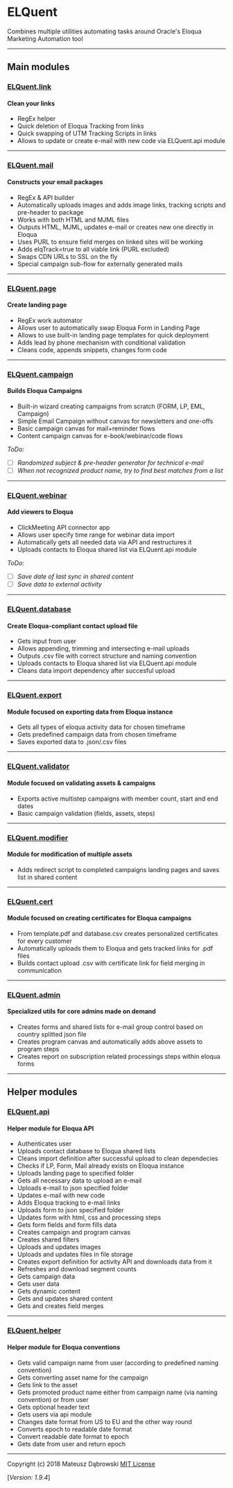 # ELQuent

Combines multiple utilities automating tasks around Oracle's Eloqua Marketing Automation tool

---

## Main modules

### [ELQuent.link](utils/link.py)

#### Clean your links

- RegEx helper
- Quick deletion of Eloqua Tracking from links
- Quick swapping of UTM Tracking Scripts in links
- Allows to update or create e-mail with new code via ELQuent.api module

---

### [ELQuent.mail](utils/mail.py)

#### Constructs your email packages

- RegEx & API builder
- Automatically uploads images and adds image links, tracking scripts and pre-header to package
- Works with both HTML and MJML files
- Outputs HTML, MJML, updates e-mail or creates new one directly in Eloqua
- Uses PURL to ensure field merges on linked sites will be working
- Adds elqTrack=true to all viable link (PURL excluded)
- Swaps CDN URLs to SSL on the fly
- Special campaign sub-flow for externally generated mails

---

### [ELQuent.page](utils/page.py)

#### Create landing page

- RegEx work automator
- Allows user to automatically swap Eloqua Form in Landing Page
- Allows to use built-in landing page templates for quick deployment
- Adds lead by phone mechanism with conditional validation
- Cleans code, appends snippets, changes form code

---

### [ELQuent.campaign](utils/campaign.py)

#### Builds Eloqua Campaigns

- Built-in wizard creating campaigns from scratch (FORM, LP, EML, Campaign)
- Simple Email Campaign without canvas for newsletters and one-offs
- Basic campaign canvas for mail+reminder flows
- Content campaign canvas for e-book/webinar/code flows

_ToDo:_

- [ ] _Randomized subject & pre-header generator for technical e-mail_
- [ ] _When not recognized product name, try to find best matches from a list_

---

### [ELQuent.webinar](utils/webinar.py)

#### Add viewers to Eloqua

- ClickMeeting API connector app
- Allows user specify time range for webinar data import
- Automatically gets all needed data via API and restructures it
- Uploads contacts to Eloqua shared list via ELQuent.api module

_ToDo:_

- [ ] _Save date of last sync in shared content_
- [ ] _Save data to external activity_

---

### [ELQuent.database](utils/database.py)

#### Create Eloqua-compliant contact upload file

- Gets input from user
- Allows appending, trimming and intersecting e-mail uploads
- Outputs .csv file with correct structure and naming convention
- Uploads contacts to Eloqua shared list via ELQuent.api module
- Cleans data import dependency after succesful upload

---

### [ELQuent.export](utils/export.py)

#### Module focused on exporting data from Eloqua instance

- Gets all types of eloqua activity data for chosen timeframe
- Gets predefined campaign data from chosen timeframe
- Saves exported data to .json/.csv files

---

### [ELQuent.validator](utils/validator.py)

#### Module focused on validating assets & campaigns

- Exports active multistep campaigns with member count, start and end dates
- Basic campaign validation (fields, assets, steps)

---

### [ELQuent.modifier](utils/modifier.py)

#### Module for modification of multiple assets

- Adds redirect script to completed campaigns landing pages and saves list in shared content

---

### [ELQuent.cert](utils/cert.py)

#### Module focused on creating certificates for Eloqua campaigns

- From template.pdf and database.csv creates personalized certificates for every customer
- Automatically uploads them to Eloqua and gets tracked links for .pdf files
- Builds contact upload .csv with certificate link for field merging in communication

---

### [ELQuent.admin](utils/admin.py)

#### Specialized utils for core admins made on demand

- Creates forms and shared lists for e-mail group control based on country splitted json file
- Creates program canvas and automatically adds above assets to program steps
- Creates report on subscription related processings steps within eloqua forms

---

## Helper modules

### [ELQuent.api](utils/api/api.py)

#### Helper module for Eloqua API

- Authenticates user
- Uploads contact database to Eloqua shared lists
- Cleans import definition after successful upload to clean dependecies
- Checks if LP, Form, Mail already exists on Eloqua instance
- Uploads landing page to specified folder
- Gets all necessary data to upload an e-mail
- Uploads e-mail to json specified folder
- Updates e-mail with new code
- Adds Eloqua tracking to e-mail links
- Uploads form to json specified folder
- Updates form with html, css and processing steps
- Gets form fields and form fills data
- Creates campaign and program canvas
- Creates shared filters
- Uploads and updates images
- Uploads and updates files in file storage
- Creates export definition for activity API and downloads data from it
- Refreshes and download segment counts
- Gets campaign data
- Gets user data
- Gets dynamic content
- Gets and updates shared content
- Gets and creates field merges

---

### [ELQuent.helper](utils/helper.py)

#### Helper module for Eloqua conventions

- Gets valid campaign name from user (according to predefined naming convention)
- Gets converting asset name for the campaign
- Gets link to the asset
- Gets promoted product name either from campaign name (via naming convention) or from user
- Gets optional header text
- Gets users via api module
- Changes date format from US to EU and the other way round
- Converts epoch to readable date format
- Convert readable date format to epoch
- Gets date from user and return epoch

---

Copyright (c) 2018 Mateusz Dąbrowski [MIT License](LICENSE)

[_Version: 1.9.4_]